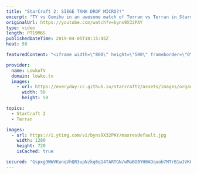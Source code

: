 ```yaml
---
title: "StarCraft 2: SIEGE TANK DROP MICRO?!"
excerpt: "TY vs Gumiho in an awesome match of Terran vs Terran in Starcraft 2. Subscribe for more videos: http://lowko.tv/youtube More StarCraft 2 casts: https://youtu.be/BfikSEkWzao  Terran vs Terran is a very complicated matchup. In this game, Gumiho showcases some very solid micro using unsieged Siege Tanks"
originalUrl: https://youtube.com/watch?v=byns9X32PAY
type: video
length: PT19M6S
publishedDateTime: 2019-04-05T10:15:45Z
heat: 50

featuredContent: "<iframe width=\"800\" height=\"500\" frameborder=\"0\" src=\"https://www.youtube.com/embed/byns9X32PAY\" allow=\"accelerometer; autoplay; encrypted-media; gyroscope; picture-in-picture\" allowfullscreen></iframe>"

provider:
  name: LowkoTV
  domain: lowko.tv
  images:
    - url: https://everyday-cc.github.io/starcraft2/assets/images/organizations/lowko.tv-50x50.jpg
      width: 50
      height: 50

topics:
  - StarCraft 2
  - Terran

images:
  - url: https://i.ytimg.com/vi/byns9X32PAY/maxresdefault.jpg
    width: 1280
    height: 720
    isCached: true

secured: "Gspxg3WWVKunqVhQR3upNzkq6q14TARTGN/wMaBOBYH0ADquob7MTrB1wJVK0L893UINqO5jnfMCu3qptlJ2Dg16X1m2i4LMngK32V2TBET37UQ9yZ4+33ltVA66fHK1zxpl8IitDc/zTwzciKV8aUjkCz0dushe1Jq1NEufmIF+DBYQZThhVfzcOCsKWc3Cv4V0K7j/n7H9vu/oyAXU2dfJAtYnQaE4IiTUsZPELTa8faDoRSANz1s5LQjTjTcIb2uSYH/x1SKkf5tnW8GK0graTV5cEif9VvPGvpLwRC3Oz0pNdO5wK+HGg8nwIg0ZOtma4wWUM8yd/DjjXzMGsLFdk1y9XVnnL4w6HUQmzDyzmw4XpTxqYMI6SMYm3BvzxcuEfv5v2GJrTGV4U41pQPC5D8ybt9zggrfai6bQFgI=;O0w28lajdNOfL94xt5GSuw=="
---
```


